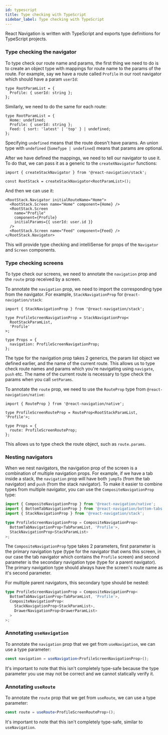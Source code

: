 ```yaml
---
id: typescript
title: Type checking with TypeScript
sidebar_label: Type checking with TypeScript
---
```


React Navigation is written with TypeScript and exports type definitions for TypeScript projects.

### Type checking the navigator

To type check our route name and params, the first thing we need to do is to create an object type with mappings for route name to the params of the route. For example, say we have a route called `Profile` in our root navigator which should have a param `userId`:

```tsx
type RootParamList = {
  Profile: { userId: string };
};
```

Similarly, we need to do the same for each route:

```tsx
type RootParamList = {
  Home: undefined;
  Profile: { userId: string };
  Feed: { sort: 'latest' | 'top' } | undefined;
};
```

Specifying `undefined` means that the route doesn't have params. An union type with `undefined` (`SomeType | undefined`) means that params are optional.

After we have defined the mappings, we need to tell our navigator to use it. To do that, we can pass it as a generic to the `createXNavigator` functions:

```tsx
import { createStackNavigator } from '@react-navigation/stack';

const RootStack = createStackNavigator<RootParamList>();
```

And then we can use it:

```tsx
<RootStack.Navigator initialRouteName="Home">
  <RootStack.Screen name="Home" component={Home} />
  <RootStack.Screen
    name="Profile"
    component={Profile}
    initialParams={{ userId: user.id }}
  />
  <RootStack.Screen name="Feed" component={Feed} />
</RootStack.Navigator>
```

This will provide type checking and intelliSense for props of the `Navigator` and `Screen` components.

### Type checking screens

To type check our screens, we need to annotate the `navigation` prop and the `route` prop received by a screen.

To annotate the `navigation` prop, we need to import the corresponding type from the navigator. For example, `StackNavigationProp` for `@react-navigation/stack`:

```tsx
import { StackNavigationProp } from '@react-navigation/stack';

type ProfileScreenNavigationProp = StackNavigationProp<
  RootStackParamList,
  'Profile'
>;

type Props = {
  navigation: ProfileScreenNavigationProp;
};
```

The type for the navigation prop takes 2 generics, the param list object we defined earlier, and the name of the current route. This allows us to type check route names and params which you're navigating using `navigate`, `push` etc. The name of the current route is necessary to type check the params when you call `setParams`.

To annotate the `route` prop, we need to use the `RouteProp` type from `@react-navigation/native`:

```tsx
import { RouteProp } from '@react-navigation/native';

type ProfileScreenRouteProp = RouteProp<RootStackParamList, 'Profile'>;

type Props = {
  route: ProfileScreenRouteProp;
};
```

This allows us to type check the route object, such as `route.params`.

### Nesting navigators

When we nest navigators, the navigation prop of the screen is a combination of multiple navigation props. For example, if we have a tab inside a stack, the `navigation` prop will have both `jumpTo` (from the tab navigator) and `push` (from the stack navigator). To make it easier to combine types from multiple navigator, you can use the `CompositeNavigationProp` type:

```ts
import { CompositeNavigationProp } from '@react-navigation/native';
import { BottomTabNavigationProp } from '@react-navigation/bottom-tabs';
import { StackNavigationProp } from '@react-navigation/stack';

type ProfileScreenNavigationProp = CompositeNavigationProp<
  BottomTabNavigationProp<TabParamList, 'Profile'>,
  StackNavigationProp<StackParamList>
>;
```

The `CompositeNavigationProp` type takes 2 parameters, first parameter is the primary navigation type (type for the navigator that owns this screen, in our case the tab navigator which contains the `Profile` screen) and second parameter is the secondary navigation type (type for a parent navigator). The primary navigation type should always have the screen's route name as it's second parameter.

For multiple parent navigators, this secondary type should be nested:

```ts
type ProfileScreenNavigationProp = CompositeNavigationProp<
  BottomTabNavigationProp<TabParamList, 'Profile'>,
  CompositeNavigationProp<
    StackNavigationProp<StackParamList>,
    DrawerNavigationProp<DrawerParamList>
  >
>;
```

### Annotating `useNavigation`

To annotate the `navigation` prop that we get from `useNavigation`, we can use a type parameter:

```ts
const navigation = useNavigation<ProfileScreenNavigationProp>();
```

It's important to note that this isn't completely type-safe because the type parameter you use may not be correct and we cannot statically verify it.

### Annotating `useRoute`

To annotate the `route` prop that we get from `useRoute`, we can use a type parameter:

```ts
const route = useRoute<ProfileScreenRouteProp>();
```

It's important to note that this isn't completely type-safe, similar to `useNavigation`.

